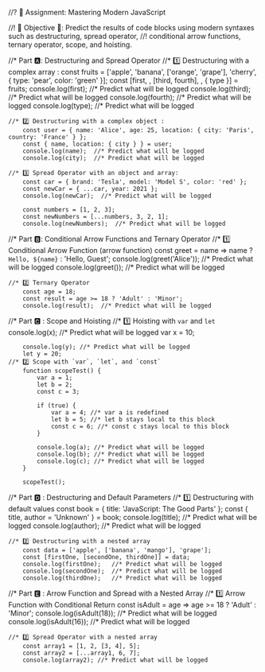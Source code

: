 
//? 🎯 Assignment: Mastering Modern JavaScript 

//! 🔷 Objective 🔷: Predict the results of code blocks using modern syntaxes such as destructuring, spread operator, 
//!    conditional arrow functions, ternary operator, scope, and hoisting.

//* Part 🅰️: Destructuring and Spread Operator
   //* 1️⃣ Destructuring with a complex array :
        const fruits = ['apple', 'banana', ['orange', 'grape'], 'cherry', { type: 'pear', color: 'green' }];
        const [first, , [third, fourth], , { type }] = fruits;
        console.log(first);  //* Predict what will be logged
        console.log(third);  //* Predict what will be logged
        console.log(fourth); //* Predict what will be logged
        console.log(type);   //* Predict what will be logged

    //* 2️⃣ Destructuring with a complex object :
        const user = { name: 'Alice', age: 25, location: { city: 'Paris', country: 'France' } };
        const { name, location: { city } } = user;
        console.log(name);  //* Predict what will be logged
        console.log(city);  //* Predict what will be logged

    //* 3️⃣ Spread Operator with an object and array:
        const car = { brand: 'Tesla', model: 'Model S', color: 'red' };
        const newCar = { ...car, year: 2021 };
        console.log(newCar);  //* Predict what will be logged

        const numbers = [1, 2, 3];
        const newNumbers = [...numbers, 3, 2, 1];
        console.log(newNumbers);  //* Predict what will be logged

//* Part 🅱️: Conditional Arrow Functions and Ternary Operator
    //* 1️⃣ Conditional Arrow Function (arrow function)
        const greet = name => name ? `Hello, ${name}` : 'Hello, Guest';
        console.log(greet('Alice'));  //* Predict what will be logged
        console.log(greet());  //* Predict what will be logged

    //* 2️⃣ Ternary Operator
        const age = 18;
        const result = age >= 18 ? 'Adult' : 'Minor';
        console.log(result);  //* Predict what will be logged
    
//* Part 🅲️ : Scope and Hoisting
    //* 1️⃣ Hoisting with `var` and `let`
        console.log(x); //* Predict what will be logged
        var x = 10;
        
        console.log(y); //* Predict what will be logged
        let y = 20;
    //* 2️⃣ Scope with `var`, `let`, and `const`
        function scopeTest() {
            var a = 1;
            let b = 2;
            const c = 3;
        
            if (true) {
                var a = 4; //* var a is redefined
                let b = 5; //* let b stays local to this block
                const c = 6; //* const c stays local to this block
            }
        
            console.log(a); //* Predict what will be logged
            console.log(b); //* Predict what will be logged
            console.log(c); //* Predict what will be logged
        }
        
        scopeTest();

//* Part 🅳 : Destructuring and Default Parameters
    //* 1️⃣ Destructuring with default values
        const book = { title: 'JavaScript: The Good Parts' };
        const { title, author = 'Unknown' } = book;
        console.log(title);  //* Predict what will be logged
        console.log(author); //* Predict what will be logged

    //* 2️⃣ Destructuring with a nested array
        const data = ['apple', ['banana', 'mango'], 'grape'];
        const [firstOne, [secondOne, thirdOne]] = data;
        console.log(firstOne);   //* Predict what will be logged
        console.log(secondOne);  //* Predict what will be logged
        console.log(thirdOne);   //* Predict what will be logged

//* Part 🅴 : Arrow Function and Spread with a Nested Array
    //* 1️⃣ Arrow Function with Conditional Return
        const isAdult = age => age >= 18 ? 'Adult' : 'Minor';
        console.log(isAdult(18));  //* Predict what will be logged
        console.log(isAdult(16));  //* Predict what will be logged
    
    //* 2️⃣ Spread Operator with a nested array
        const array1 = [1, 2, [3, 4], 5];
        const array2 = [...array1, 6, 7];
        console.log(array2); //* Predict what will be logged




